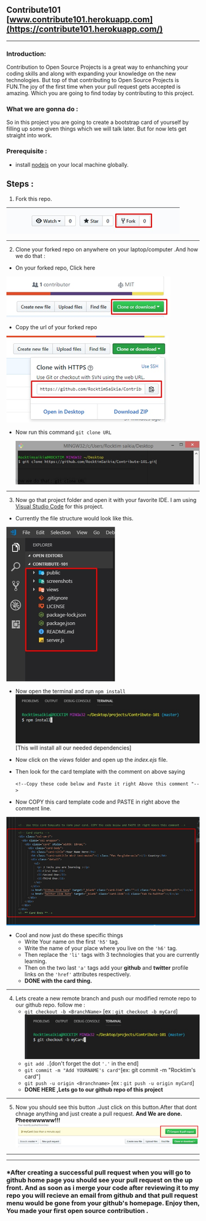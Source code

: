 ## **Contribute101** [www.contribute101.herokuapp.com](https://contribute101.herokuapp.com/)

---

### Introduction:

Contribution to Open Source Projects is a great way to enhanching your coding skills and along with expanding your knowledge on the new technologies. But top of that contributing to Open Source Projects is FUN.The joy of the first time when your pull request gets accepted is amazing. Which you are going to find today by contributing to this project.

### What we are gonna do :

So in this project you are going to create a bootstrap card of yourself by filling up some given things which we will talk later.
But for now lets get straight into work.

### Prerequisite :

- install [nodejs](https://nodejs.org) on your local machine globally.

## Steps :

1. Fork this repo.

![alt text](screenshots/fork.jpg)

---

2. Clone your forked repo on anywhere on your laptop/computer .And how we do that :

- On your forked repo, Click here

![alt text](screenshots/clone.jpg)

- Copy the url of your forked repo

![alt text](screenshots/clone-copy.jpg)

- Now run this command
  `git clone URL`

  ![alt text](screenshots/git-clone.jpg)

---

3. Now go that project folder and open it with your favorite IDE. I am using [Visual Studio Code](https://code.visualstudio.com) for this project.

- Currently the file structure would look like this.

![alt text](screenshots/file_structures.jpg)

- Now open the terminal and run
  `npm install`
  ![alt text](screenshots/npm-install.jpg)
  [This will install all our needed dependencies]

- Now click on the _views_ folder and open up the _index.ejs_ file.
- Then look for the card template with the comment on above saying

  `<!--Copy these code below and Paste it right Above this comment "-->`

- Now COPY this card template code and PASTE in right above the comment line.

![alt text](screenshots/card-template.jpg)

- Cool and now just do these specific things
  - Write Your name on the first `'h5'` tag.
  - Write the name of your place where you live on the `'h6'` tag.
  - Then replace the `'li'` tags with 3 technologies that you are currently learning.
  - Then on the two last `'a'` tags add your **github** and **twitter** profile links on the `'href'` attributes respectively.
  - **DONE with the card thing.**

---

4.  Lets create a new remote branch and push our modified remote repo to our github repo. follow me :
    - `git checkout -b <BranchName>` [ex : `git checkout -b myCard`]
      ![alt text](screenshots/git-checkout.jpg)
    - `git add .`[don't forget the dot `'.'` in the end]
    - `git commit -m "Add YOURNAME's card"`[ex: git commit -m "Rocktim's card"]
    - `git push -u origin <Branchname>` [ex : `git push -u origin myCard`]
    - **DONE HERE ,Lets go to our github repo of this project**

---

5. Now you should see this button .Just click on this button.After that dont chnage anything and just create a pull request. **And We are done. Pheeewwwww!!!**
   ![alt text](screenshots/pull.jpg)

---

---

### \*After creating a successful pull request when you will go to github home page you should see your pull request on the up front. And as soon as i merge your code after reviewing it to my repo you will recieve an email from github and that pull request menu would be gone from your github's homepage. Enjoy then, You made your first open source contribution .
